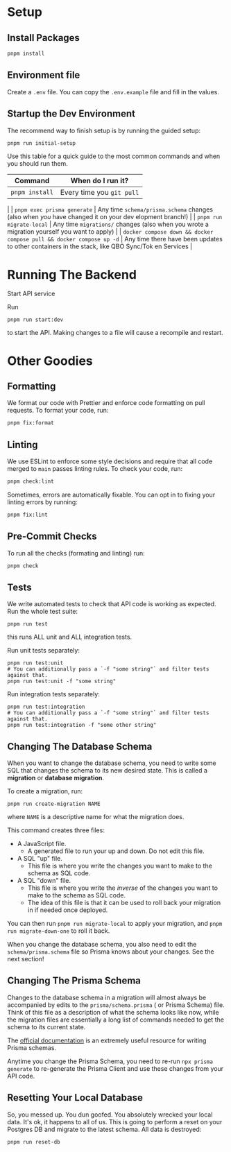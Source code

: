 # Setup

## Install Packages

```bash
pnpm install
```

## Environment file

Create a `.env` file. You can copy the `.env.example` file and fill in the values.

## Startup the Dev Environment

The recommend way to finish setup is by running the guided setup:

```bash
pnpm run initial-setup
```

Use this table for a quick guide to the most common commands and when you should run them.

| Command                                                              | When do I run it?                                                                    |
|----------------------------------------------------------------------|--------------------------------------------------------------------------------------|
| `pnpm install`                                                       | Every time you `git pull`                                                            
|
| `pnpm exec prisma generate`                                          | Any time `schema/prisma.schema` changes (also when _you_ have changed it on your dev 
 elopment branch!)                                                    |
| `pnpm run migrate-local`                                             | Any time `migrations/` changes (also when you wrote a migration yourself you want to 
 apply)                                                               |
| `docker compose down && docker compose pull && docker compose up -d` | Any time there have been updates to other containers in the stack, like QBO Sync/Tok 
 en Services                                                          |

# Running The Backend

Start API service

Run

```
pnpm run start:dev
```

to start the API. Making changes to a file will cause a recompile and restart.

# Other Goodies

## Formatting

We format our code with Prettier and enforce code formatting on pull requests. To format your code, run:

```bash
pnpm fix:format
```

## Linting

We use ESLint to enforce some style decisions and require that all code merged to `main` passes linting rules.
To check your code, run:

```bash
pnpm check:lint
```

Sometimes, errors are automatically fixable. You can opt in to fixing your linting errors by running:

```bash
pnpm fix:lint
```

## Pre-Commit Checks

To run all the checks (formating and linting) run:

```bash
pnpm check
```

## Tests

We write automated tests to check that API code is working as expected. Run the whole test suite:

```
pnpm run test
```

this runs ALL unit and ALL integration tests.

Run unit tests separately:

```
pnpm run test:unit
# You can additionally pass a `-f "some string"` and filter tests against that.
pnpm run test:unit -f "some string"
```

Run integration tests separately:

```
pnpm run test:integration
# You can additionally pass a `-f "some string"` and filter tests against that.
pnpm run test:integration -f "some other string"
```

## Changing The Database Schema

When you want to change the database schema, you need to write some SQL that changes the schema to its new desired
state. This is called a **migration** or **database migration**.

To create a migration, run:

```
pnpm run create-migration NAME
```

where `NAME` is a descriptive name for what the migration does.

This command creates three files:

- A JavaScript file.
    - A generated file to run your up and down. Do not edit this file.
- A SQL "up" file.
    - This file is where you write the changes you want to make to the schema as SQL code.
- A SQL "down" file.
    - This file is where you write the _inverse_ of the changes you want to make to the schema as SQL code.
    - The idea of this file is that it can be used to roll back your migration in if needed once deployed.

You can then run `pnpm run migrate-local` to apply your migration, and `pnpm run migrate-down-one` to roll it back.

When you change the database schema, you also need to edit the `schema/prisma.schema` file so Prisma knows about your
changes. See the next section!

## Changing The Prisma Schema

Changes to the database schema in a migration will almost always be accompanied by edits to the `prisma/schema.prisma` (
or Prisma Schema) file. Think of this file as a description of what the schema looks like now, while the migration files
are essentially a long list of commands needed to get the
schema to its current state.

The [official documentation](https://www.prisma.io/docs/concepts/components/prisma-schema/data-model) is an extremely
useful resource for writing Prisma schemas.

Anytime you change the Prisma Schema, you need to re-run `npx prisma generate` to re-generate the Prisma Client and use
these changes from your API code.

## Resetting Your Local Database

So, you messed up. You dun goofed. You absolutely wrecked your local data. It's ok, it happens to all of us. This is
going to perform a reset on your Postgres DB and migrate to the latest schema. All data is destroyed:

```bash
pnpm run reset-db
```

